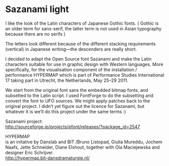 Sazanami light
==============

I like the look of the Latin characters of Japanese Gothic fonts. ( Gothic is
an older term for sans-serif, the latter term is not used in Asian typography
because there are no serifs )

The letters look different because of the different stacking requirements
(vertical) in Japanese writing—the descenders are really short.

I decided to adapt the Open Source font Sazanami and make the Latin characters
suitable for use in graphic design with Western languages. More specifically,
for the visualisation component of the installation / performance HYPERMAP
which is part of Performance Studies International 17 taking part in Utrecht,
the Netherlands, May 25–29 2011.

We start from the original font sans the embedded bitmap fonts, and subsetted
to the Latin script. I used FontForge to do the subsetting and convert the
font to UFO sources. We might apply patches back to the original project. I
didn’t yet figure out the licence for Sazanami, but whatever it is we’ll do
this project under the same terms :)

Sazanami project:  
<http://sourceforge.jp/projects/efont/releases/?package_id=2547>

HYPERMAP  
is an initative by Danslab and BIT /Bruno Listopad, Giulia Mureddu,
Jochem Naafs, Jette Schneider, Diane Elshout, together with Ola Maciejewska
and designer Eric Schrijver.  
<http://hypermap.bit-dansdramaturgie.nl/>

